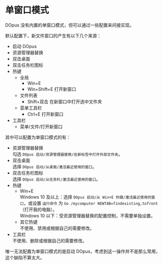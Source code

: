 # 单窗口模式
DOpus 没有内置的单窗口模式，但可以通过一些配置来间接实现。

默认配置下，新文件窗口的产生有以下几个来源：
- 启动 DOpus
- 资源管理器替换
- 双击桌面
- 双击任务栏图标
- 热键
    - 全局
        - Win+E
        - Win+Shift+E 打开新窗口
    - 文件列表
        - Shift+双击 在新窗口中打开选中文件夹
    - 菜单工具栏
        - Ctrl+E 打开新窗口
- 工具栏
    - 菜单/文件/打开新窗口

其中可以配置为单窗口模式的有：
- 资源管理器替换  
    勾选 `DOpus 启动/资源管理器替换/在新标签中打开外部文件夹`。
- 双击桌面  
    选择 `DOpus 启动/从桌面/激活最近使用的窗口`。
- 双击任务栏图标  
    选择 `DOpus 启动/从任务栏/激活最近使用的窗口`。
- 热键  
    - Win+E  
        Windows 10 及以上：选择 `DOpus 启动/从 Win+E 热键/激活最近使用的窗口`，或设置 `运行命令` 为 `Go /mycomputer NEWTAB=findexisting,tofront`（打开我的电脑）。  
        Windows 10 以下：受资源管理器替换的配置控制，不需要单独设置。
    - 其它热键  
        不使用、禁用或根据自己的需要修改。
- 工具栏  
    不使用、删除或根据自己的需要修改。

唯一无法配置为单窗口模式的是启动 DOpus，考虑到这一操作并不是那么常用，这个缺陷不算太大。